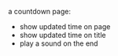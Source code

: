 a countdown page:
- show updated time on page 
- show updated time on title
- play a sound on the end
